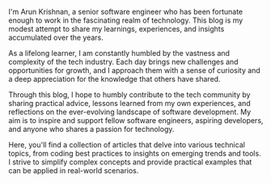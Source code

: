 I'm Arun Krishnan, a senior software engineer who has been fortunate enough to work in the fascinating realm of technology. This blog is my modest attempt to share my learnings, experiences, and insights accumulated over the years.

As a lifelong learner, I am constantly humbled by the vastness and complexity of the tech industry. Each day brings new challenges and opportunities for growth, and I approach them with a sense of curiosity and a deep appreciation for the knowledge that others have shared.

Through this blog, I hope to humbly contribute to the tech community by sharing practical advice, lessons learned from my own experiences, and reflections on the ever-evolving landscape of software development. My aim is to inspire and support fellow software engineers, aspiring developers, and anyone who shares a passion for technology.

Here, you'll find a collection of articles that delve into various technical topics, from coding best practices to insights on emerging trends and tools. I strive to simplify complex concepts and provide practical examples that can be applied in real-world scenarios.